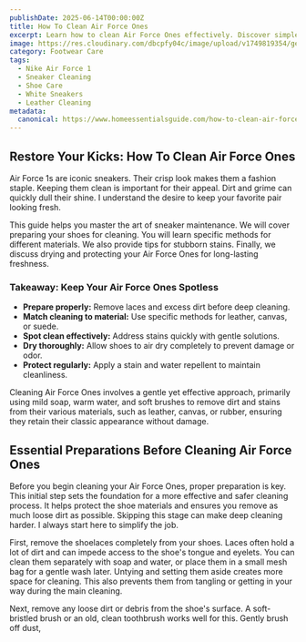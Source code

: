```yaml
---
publishDate: 2025-06-14T00:00:00Z
title: How To Clean Air Force Ones
excerpt: Learn how to clean Air Force Ones effectively. Discover simple methods and essential tips to restore your sneakers, keeping them fresh and looking new.
image: https://res.cloudinary.com/dbcpfy04c/image/upload/v1749819354/generated_image_1749819353_pntupe.webp
category: Footwear Care
tags:
  - Nike Air Force 1
  - Sneaker Cleaning
  - Shoe Care
  - White Sneakers
  - Leather Cleaning
metadata:
  canonical: https://www.homeessentialsguide.com/how-to-clean-air-force-ones
---
```


## Restore Your Kicks: How To Clean Air Force Ones

Air Force 1s are iconic sneakers. Their crisp look makes them a fashion staple. Keeping them clean is important for their appeal. Dirt and grime can quickly dull their shine. I understand the desire to keep your favorite pair looking fresh.

This guide helps you master the art of sneaker maintenance. We will cover preparing your shoes for cleaning. You will learn specific methods for different materials. We also provide tips for stubborn stains. Finally, we discuss drying and protecting your Air Force Ones for long-lasting freshness.

### Takeaway: Keep Your Air Force Ones Spotless

*   **Prepare properly:** Remove laces and excess dirt before deep cleaning.
*   **Match cleaning to material:** Use specific methods for leather, canvas, or suede.
*   **Spot clean effectively:** Address stains quickly with gentle solutions.
*   **Dry thoroughly:** Allow shoes to air dry completely to prevent damage or odor.
*   **Protect regularly:** Apply a stain and water repellent to maintain cleanliness.

Cleaning Air Force Ones involves a gentle yet effective approach, primarily using mild soap, warm water, and soft brushes to remove dirt and stains from their various materials, such as leather, canvas, or rubber, ensuring they retain their classic appearance without damage.

## Essential Preparations Before Cleaning Air Force Ones

Before you begin cleaning your Air Force Ones, proper preparation is key. This initial step sets the foundation for a more effective and safer cleaning process. It helps protect the shoe materials and ensures you remove as much loose dirt as possible. Skipping this stage can make deep cleaning harder. I always start here to simplify the job.

First, remove the shoelaces completely from your shoes. Laces often hold a lot of dirt and can impede access to the shoe's tongue and eyelets. You can clean them separately with soap and water, or place them in a small mesh bag for a gentle wash later. Untying and setting them aside creates more space for cleaning. This also prevents them from tangling or getting in your way during the main cleaning.

Next, remove any loose dirt or debris from the shoe's surface. A soft-bristled brush or an old, clean toothbrush works well for this. Gently brush off dust,